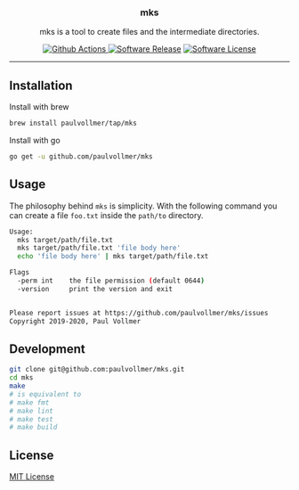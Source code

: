 <p align="center">
  <h3 align="center">mks</h3>
  <p align="center">mks is a tool to create files and the intermediate directories.</p>
  <p align="center">
    <a href="https://github.com/paulvollmer/mks/actions"><img alt="Github Actions" src="https://github.com/paulvollmer/mks/workflows/CI/badge.svg?style=flat-square"> </a>
    <a href="https://github.com/paulvollmer/mks/releases"><img alt="Software Release" src="https://img.shields.io/github/v/release/paulvollmer/mks.svg?include_prereleases&style=flat-square&color=blue"></a>
    <a href="/LICENSE"><img alt="Software License" src="https://img.shields.io/badge/license-MIT-blue.svg?style=flat-square"></a>
  </p>
</p>

---

## Installation

Install with brew

```sh
brew install paulvollmer/tap/mks
```

Install with go

```sh
go get -u github.com/paulvollmer/mks
```

## Usage

The philosophy behind `mks` is simplicity. With the following command you can create a file `foo.txt` inside the `path/to` directory.

```sh
Usage:
  mks target/path/file.txt
  mks target/path/file.txt 'file body here'
  echo 'file body here' | mks target/path/file.txt

Flags
  -perm int    the file permission (default 0644)
  -version     print the version and exit


Please report issues at https://github.com/paulvollmer/mks/issues
Copyright 2019-2020, Paul Vollmer
```

## Development

```sh
git clone git@github.com:paulvollmer/mks.git
cd mks
make
# is equivalent to
# make fmt
# make lint
# make test
# make build
```

## License

[MIT License](LICENSE)
